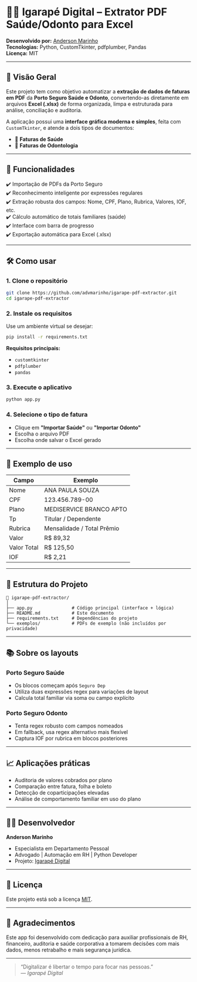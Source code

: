 # 🦷📄 Igarapé Digital – Extrator PDF Saúde/Odonto para Excel

**Desenvolvido por:** [Anderson Marinho](https://github.com/advmarinho)  
**Tecnologias:** Python, CustomTkinter, pdfplumber, Pandas  
**Licença:** MIT

---

## 📌 Visão Geral

Este projeto tem como objetivo automatizar a **extração de dados de faturas em PDF** da **Porto Seguro Saúde e Odonto**, convertendo-as diretamente em arquivos **Excel (.xlsx)** de forma organizada, limpa e estruturada para análise, conciliação e auditoria.

A aplicação possui uma **interface gráfica moderna e simples**, feita com `CustomTkinter`, e atende a dois tipos de documentos:

- 📑 **Faturas de Saúde**
- 🦷 **Faturas de Odontologia**

---

## 🎯 Funcionalidades

✔️ Importação de PDFs da Porto Seguro  
✔️ Reconhecimento inteligente por expressões regulares  
✔️ Extração robusta dos campos: Nome, CPF, Plano, Rubrica, Valores, IOF, etc.  
✔️ Cálculo automático de totais familiares (saúde)  
✔️ Interface com barra de progresso  
✔️ Exportação automática para Excel (.xlsx)

---

## 🛠️ Como usar

### 1. Clone o repositório

```bash
git clone https://github.com/advmarinho/igarape-pdf-extractor.git
cd igarape-pdf-extractor
```

### 2. Instale os requisitos

Use um ambiente virtual se desejar:

```bash
pip install -r requirements.txt
```

**Requisitos principais:**
- `customtkinter`
- `pdfplumber`
- `pandas`

### 3. Execute o aplicativo

```bash
python app.py
```

### 4. Selecione o tipo de fatura

- Clique em **"Importar Saúde"** ou **"Importar Odonto"**
- Escolha o arquivo PDF
- Escolha onde salvar o Excel gerado

---

## 🧪 Exemplo de uso

| Campo              | Exemplo                      |
|-------------------|------------------------------|
| Nome              | ANA PAULA SOUZA              |
| CPF               | 123.456.789-00               |
| Plano             | MEDISERVICE BRANCO APTO      |
| Tp                | Titular / Dependente         |
| Rubrica           | Mensalidade / Total Prêmio   |
| Valor             | R$ 89,32                     |
| Valor Total       | R$ 125,50                    |
| IOF               | R$ 2,21                      |

---

## 🧩 Estrutura do Projeto

```plaintext
📁 igarape-pdf-extractor/
│
├── app.py               # Código principal (interface + lógica)
├── README.md            # Este documento
├── requirements.txt     # Dependências do projeto
└── exemplos/            # PDFs de exemplo (não incluídos por privacidade)
```

---

## 📚 Sobre os layouts

### Porto Seguro Saúde
- Os blocos começam após `Seguro Dep`
- Utiliza duas expressões regex para variações de layout
- Calcula total familiar via soma ou campo explícito

### Porto Seguro Odonto
- Tenta regex robusto com campos nomeados
- Em fallback, usa regex alternativo mais flexível
- Captura IOF por rubrica em blocos posteriores

---

## 📈 Aplicações práticas

- Auditoria de valores cobrados por plano
- Comparação entre fatura, folha e boleto
- Detecção de coparticipações elevadas
- Análise de comportamento familiar em uso do plano

---

## 🧑‍💻 Desenvolvedor

**Anderson Marinho**  
- Especialista em Departamento Pessoal  
- Advogado | Automação em RH | Python Developer  
- Projeto: [Igarapé Digital](https://github.com/advmarinho)

---

## 📄 Licença

Este projeto está sob a licença [MIT](LICENSE).

---

## 🙌 Agradecimentos

Este app foi desenvolvido com dedicação para auxiliar profissionais de RH, financeiro, auditoria e saúde corporativa a tomarem decisões com mais dados, menos retrabalho e mais segurança jurídica.

---

> “Digitalizar é libertar o tempo para focar nas pessoas.”  
> — *Igarapé Digital*
